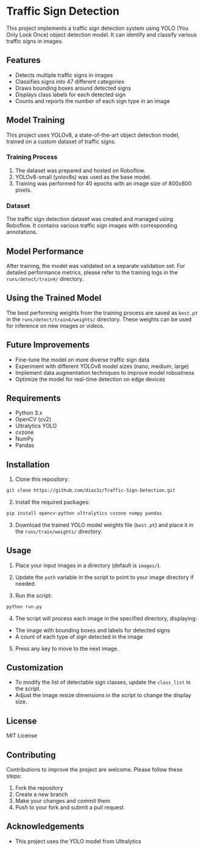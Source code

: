 # Traffic Sign Detection

This project implements a traffic sign detection system using YOLO (You Only Look Once) object detection model. It can identify and classify various traffic signs in images.

## Features

- Detects multiple traffic signs in images
- Classifies signs into 47 different categories
- Draws bounding boxes around detected signs
- Displays class labels for each detected sign
- Counts and reports the number of each sign type in an image

## Model Training

This project uses YOLOv8, a state-of-the-art object detection model, trained on a custom dataset of traffic signs.

### Training Process
1. The dataset was prepared and hosted on Roboflow.
2. YOLOv8-small (yolov8s) was used as the base model.
3. Training was performed for 40 epochs with an image size of 800x800 pixels.

### Dataset
The traffic sign detection dataset was created and managed using Roboflow. It contains various traffic sign images with corresponding annotations.

## Model Performance

After training, the model was validated on a separate validation set. For detailed performance metrics, please refer to the training logs in the `runs/detect/train4/` directory.

## Using the Trained Model

The best performing weights from the training process are saved as `best.pt` in the `runs/detect/train4/weights/` directory. These weights can be used for inference on new images or videos.

## Future Improvements

- Fine-tune the model on more diverse traffic sign data
- Experiment with different YOLOv8 model sizes (nano, medium, large)
- Implement data augmentation techniques to improve model robustness
- Optimize the model for real-time detection on edge devices


## Requirements

- Python 3.x
- OpenCV (cv2)
- Ultralytics YOLO
- cvzone
- NumPy
- Pandas



## Installation

1. Clone this repository:
```bash
git clone https://github.com/diaz3z/Traffic-Sign-Detection.git

```
2. Install the required packages:

```bash
pip install opencv-python ultralytics cvzone numpy pandas

```

3. Download the trained YOLO model weights file (`best.pt`) and place it in the `runs/train/weights/` directory.

## Usage

1. Place your input images in a directory (default is `images/`).

2. Update the `path` variable in the script to point to your image directory if needed.

3. Run the script:
```bash
python run.py

```
4. The script will process each image in the specified directory, displaying:
- The image with bounding boxes and labels for detected signs
- A count of each type of sign detected in the image

5. Press any key to move to the next image.

## Customization

- To modify the list of detectable sign classes, update the `class_list` in the script.
- Adjust the image resize dimensions in the script to change the display size.

## License

MIT License

## Contributing

Contributions to improve the project are welcome. Please follow these steps:

1. Fork the repository
2. Create a new branch
3. Make your changes and commit them
4. Push to your fork and submit a pull request

## Acknowledgements

- This project uses the YOLO model from Ultralytics
